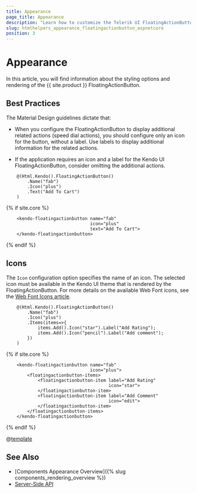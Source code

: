 ```yaml
---
title: Appearance
page_title: Appearance
description: "Learn how to customize the Telerik UI FloatingActionButton component for {{ site.framework }} by setting its size, color, icon and text."
slug: htmlhelpers_appearance_floatingactionbutton_aspnetcore
position: 3
---
```


# Appearance

In this article, you will find information about the styling options and rendering of the {{ site.product }} FloatingActionButton.

## Best Practices

The Material Design guidelines dictate that:

* When you configure the FloatingActionButton to display additional related actions (speed dial actions), you should configure only an icon for the button, without a label. Use labels to display additional information for the related actions.

* If the application requires an icon and a label for the Kendo UI FloatingActionButton, consider omitting the additional actions.

```HtmlHelper
    @(Html.Kendo().FloatingActionButton()
        .Name("fab")
        .Icon("plus")
        .Text("Add To Cart")
    )
```
{% if site.core %}
```TagHelper
    <kendo-floatingactionbutton name="fab"
                                icon="plus"
                                text="Add To Cart">
    </kendo-floatingactionbutton>
```
{% endif %}
## Icons

The `Icon` configuration option specifies the name of an icon. The selected icon must be available in the Kendo UI theme that is rendered by the FloatingActionButton. For more details on the available Web Font icons, see the [Web Font Icons article](https://docs.telerik.com/kendo-ui/styles-and-layout/icons-web).

```Razor
    @(Html.Kendo().FloatingActionButton()
        .Name("fab")
        .Icon("plus")
        .Items(items=>{
            items.Add().Icon("star").Label("Add Rating");
            items.Add().Icon("pencil").Label("Add comment");
        })
    )
```
{% if site.core %}
```TagHelper
    <kendo-floatingactionbutton name="fab"
                                icon="plus">
        <floatingactionbutton-items>
            <floatingactionbutton-item label="Add Rating"
                                       icon="star">
            </floatingactionbutton-item>
            <floatingactionbutton-item label="Add Comment"
                                       icon="edit">
            </floatingactionbutton-item>
        </floatingactionbutton-items>
    </kendo-floatingactionbutton>
```
{% endif %}

@[template](/_contentTemplates/components-rendering-section.md#components-rendering-section)

## See Also

* [Components Appearance Overview]({% slug components_rendering_overview %})
* [Server-Side API](/api/floatingactionbutton)
